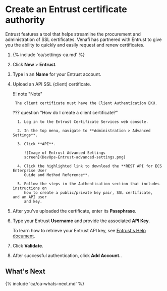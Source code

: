 # Create an Entrust certificate authority

Entrust features a tool that helps streamline the procurement and administration
of SSL certificates. Venafi has partnered with Entrust to give you the ability
to quickly and easily request and renew certificates.

1. {% include 'ca/settings-ca.md' %}
1. Click **New** > **Entrust**.
1. Type in an **Name** for your Entrust account.
1. Upload an API SSL (client) certificate.

    !!! note "Note" 

        The client certificate must have the Client Authentication EKU. 

    ??? question "How do I create a client certificate?"

         1. Log in to the Entrust Certificate Services web console.

         2. In the top menu, navigate to **Administration > Advanced Settings**.

         3. Click **API**.
            
            ![Image of Entrust Advanced Settings
            screen](DevOps-Entrust-advanced-settings.png)

         4. Click the highlighted link to download the **REST API for ECS Enterprise User
            Guide and Method Reference**.

         5. Follow the steps in the Authentication section that includes instructions on
            how to create a public/private key pair, SSL certificate,   and an API user
            and key.

1. After you've uploaded the certificate, enter its **Passphrase**.
1. Type your Entrust **Username** and provide the associated **API Key**.
    
    To learn how to retrieve your Entrust API key, see [Entrust's Help
    document](https://managed.entrust.net/documentation/cms/WebHelp/index.htm#t=CMS_User_Guide%2FManaging_users%2FAdding_an_API_administrator.htm).

1.  Click **Validate**.
1.  After successful authentication, click **Add Account.**.

## What's Next

{% include 'ca/ca-whats-next.md' %}